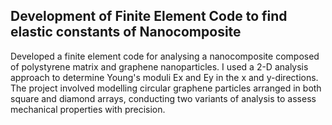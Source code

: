 ##    Development of Finite Element Code to find elastic constants of Nanocomposite
Developed a finite element code for analysing a nanocomposite composed of polystyrene matrix and graphene nanoparticles. I used a 2-D analysis approach to determine Young's moduli Ex and Ey in the x and y-directions. The project involved modelling circular graphene particles arranged in both square and diamond arrays, conducting two variants of analysis to assess mechanical properties with precision.
